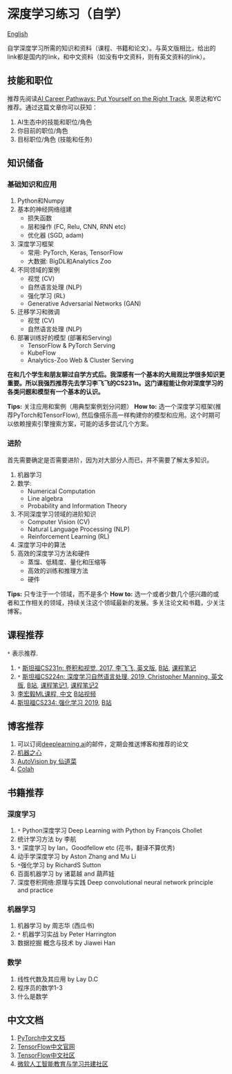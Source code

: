 # 深度学习练习（自学）

[English](README.md)

自学深度学习所需的知识和资料（课程、书籍和论文）。与英文版相比，给出的link都是国内的link，和中文资料（如没有中文资料，则有英文资料的link）。

## 技能和职位

推荐先阅读[AI Career Pathways: Put Yourself on the Right Track](https://workera.ai/candidates/report/), 吴恩达和YC推荐。通过这篇文章你可以获知：

1. AI生态中的技能和职位/角色
2. 你目前的职位/角色
3. 目标职位/角色 (技能和任务)

## 知识储备

### 基础知识和应用

1. Python和Numpy
2. 基本的神经网络组建
    - 损失函数
    - 层和操作 (FC, Relu, CNN, RNN etc)
    - 优化器 (SGD, adam)
3. 深度学习框架
    - 常用: PyTorch, Keras, TensorFlow
    - 大数据: BigDL和Analytics Zoo
4. 不同领域的案例
    - 视觉 (CV)
    - 自然语言处理 (NLP)
    - 强化学习 (RL)
    - Generative Adversarial Networks (GAN)
5. 迁移学习和微调
    - 视觉 (CV)
    - 自然语言处理 (NLP)
6. 部署训练好的模型 (部署和Serving)
    - TensorFlow & PyTorch Serving
    - KubeFlow
    - Analytics-Zoo Web & Cluster Serving

**在和几个学生和朋友聊过自学方式后。我深感有一个基本的大局观比学很多知识更重要。所以我强烈推荐先去学习李飞飞的CS231n。这门课程能让你对深度学习的各类问题和模型有一个基本的认识。**

**Tips:** 关注应用和案例（用典型案例划分问题）
**How to:** 选一个深度学习框架(推荐PyTorch和TensorFlow), 然后像搭乐高一样构建你的模型和应用。这个时期可以依赖搜索引擎搜索方案，可能的话多尝试几个方案。

### 进阶

首先需要确定是否需要进阶，因为对大部分人而已，并不需要了解太多知识。

1. 机器学习
2. 数学:
    - Numerical Computation
    - Line algebra
    - Probability and Information Theory
3. 不同深度学习领域的进阶知识
    - Computer Vision (CV)
    - Natural Language Processing (NLP)
    - Reinforcement Learning (RL)
4. 深度学习中的算法
5. 高效的深度学习方法和硬件
    - 蒸馏、低精度、量化和压缩等
    - 高效的训练和推理方法
    - 硬件

**Tips:** 只专注于一个领域，而不是多个
**How to:** 选一个或者少数几个感兴趣的或者和工作相关的领域，持续关注这个领域最新的发展。多关注论文和书籍，少关注博客。

## 课程推荐

`*` 表示推荐.

1. `*` [斯坦福CS231n: 卷积和视觉, 2017, 李飞飞, 英文版](http://cs231n.stanford.edu/syllabus.html), [B站](https://www.bilibili.com/video/av58778425?from=search&seid=16447017126874781751), [课程笔记](https://github.com/mbadry1/CS231n-2017-Summary)
2. `*` [斯坦福CS224n: 深度学习自然语言处理, 2019, Christopher Manning, 英文版](http://web.stanford.edu/class/cs224n/index.html), [B站](https://www.bilibili.com/video/av41393758?from=search&seid=14792978053812629226), [课程笔记1](https://github.com/DukeEnglish/cs224n_learning_note), [课程笔记2](https://github.com/zhanlaoban/CS224N-Stanford-Winter-2019)
3. [李宏毅ML课程, 中文](http://speech.ee.ntu.edu.tw/~tlkagk/courses_ML19.html) [B站视频](https://www.bilibili.com/video/av46561029/)
4. [斯坦福CS234: 强化学习 2019](http://web.stanford.edu/class/cs234/index.html), [B站](https://www.bilibili.com/video/av47812079?from=search&seid=4379173489386079369)

## 博客推荐

1. 可以订阅[deeplearning.ai](https://www.deeplearning.ai/)的邮件，定期会推送博客和推荐的论文
2. [机器之心](https://www.jiqizhixin.com/)
3. [AutoVision by 仙道菜](https://blog.csdn.net/cyh_24)
4. [Colah](https://colah.github.io/)

## 书籍推荐

### 深度学习

1. `*` Python深度学习 Deep Learning with Python by François Chollet
2. 统计学习方法 by 李航
3. `*` 深度学习 by Ian，Goodfellow etc (花书，翻译不算优秀)
4. 动手学深度学习 by Aston Zhang and Mu Li
5. `*`强化学习 by RichardS Sutton
6. 百面机器学习 by 诸葛越 and 葫芦娃
7. 深度卷积网络:原理与实践 Deep convolutional neural network principle and practice

### 机器学习

1. 机器学习 by 周志华 (西瓜书)
2. `*` 机器学习实战 by Peter Harrington
3. 数据挖掘 概念与技术 by Jiawei Han

### 数学

1. 线性代数及其应用 by Lay D.C
2. 程序员的数学1-3
3. 什么是数学

## 中文文档

1. [PyTorch中文文档](https://pytorch-cn.readthedocs.io/zh/latest/)
2. [TensorFlow中文官网](https://tensorflow.google.cn/)
3. [TensorFlow中文社区](http://www.tensorfly.cn/)
4. [微软人工智能教育与学习共建社区](https://github.com/microsoft/ai-edu)

